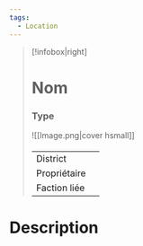 ```yaml
---
tags:
  - Location
---
```


> [!infobox|right]
> # Nom
> ### Type
> ![[Image.png|cover hsmall]]
> #### 
> |||
> |----|----|
> |District||
> |Propriétaire||
> |Faction liée||

# Description

